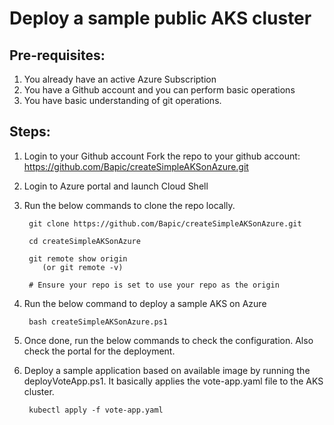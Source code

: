 # Deploy a sample public AKS cluster

## Pre-requisites:
1. You already have an active Azure Subscription
2. You have a Github account and you can perform basic operations
3. You have basic understanding of git operations.

## Steps:

1. Login to your Github account Fork the repo to your github account: https://github.com/Bapic/createSimpleAKSonAzure.git

2. Login to Azure portal and launch Cloud Shell 

4. Run the below commands to clone the repo locally. 

        git clone https://github.com/Bapic/createSimpleAKSonAzure.git
    
        cd createSimpleAKSonAzure
	
	    git remote show origin 
           (or git remote -v)
        
        # Ensure your repo is set to use your repo as the origin
	
4. Run the below command to deploy a sample AKS on Azure

	    bash createSimpleAKSonAzure.ps1
	
5. Once done, run the below commands to check the configuration. Also check the portal for the deployment.

6. Deploy a sample application based on available image by running the deployVoteApp.ps1. It basically applies the vote-app.yaml file to the AKS cluster.

        kubectl apply -f vote-app.yaml
        